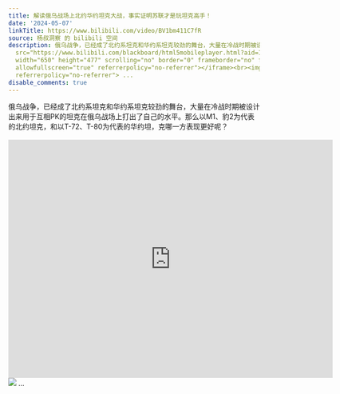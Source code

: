 ```yaml
---
title: 解读俄乌战场上北约华约坦克大战，事实证明苏联才是玩坦克高手！
date: '2024-05-07'
linkTitle: https://www.bilibili.com/video/BV1bm411C7fR
source: 杨叔洞察 的 bilibili 空间
description: 俄乌战争，已经成了北约系坦克和华约系坦克较劲的舞台，大量在冷战时期被设计出来用于互相PK的坦克在俄乌战场上打出了自己的水平。那么以M1、豹2为代表的北约坦克，和以T-72、T-80为代表的华约坦，克哪一方表现更好呢？<br><br><iframe
  src="https://www.bilibili.com/blackboard/html5mobileplayer.html?aid=1904014756&amp;high_quality=1&amp;autoplay=0"
  width="650" height="477" scrolling="no" border="0" frameborder="no" framespacing="0"
  allowfullscreen="true" referrerpolicy="no-referrer"></iframe><br><img src="http://i0.hdslb.com/bfs/archive/f92d07631a43d4e06bfafe077d4d4c7062cd076f.jpg"
  referrerpolicy="no-referrer"> ...
disable_comments: true
---
```

俄乌战争，已经成了北约系坦克和华约系坦克较劲的舞台，大量在冷战时期被设计出来用于互相PK的坦克在俄乌战场上打出了自己的水平。那么以M1、豹2为代表的北约坦克，和以T-72、T-80为代表的华约坦，克哪一方表现更好呢？<br><br><iframe src="https://www.bilibili.com/blackboard/html5mobileplayer.html?aid=1904014756&amp;high_quality=1&amp;autoplay=0" width="650" height="477" scrolling="no" border="0" frameborder="no" framespacing="0" allowfullscreen="true" referrerpolicy="no-referrer"></iframe><br><img src="http://i0.hdslb.com/bfs/archive/f92d07631a43d4e06bfafe077d4d4c7062cd076f.jpg" referrerpolicy="no-referrer"> ...